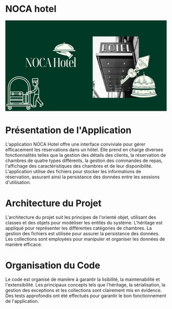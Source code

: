 # NOCA hotel

![logo](https://github.com/nzrdnolwenn/GestionHotel/blob/main/NOCA%20Ho%CC%82tel.jpg)

# Présentation de l'Application
L'application NOCA Hotel offre une interface conviviale pour gérer efficacement les réservations dans un hôtel. Elle prend en charge diverses fonctionnalités telles que la gestion des détails des clients, la réservation de chambres de quatre types différents, la gestion des commandes de repas, l'affichage des caractéristiques des chambres et de leur disponibilité. L'application utilise des fichiers pour stocker les informations de réservation, assurant ainsi la persistance des données entre les sessions d'utilisation.

# Architecture du Projet
L'architecture du projet suit les principes de l'orienté objet, utilisant des classes et des objets pour modéliser les entités du système. L'héritage est appliqué pour représenter les différentes catégories de chambres. La gestion des fichiers est utilisée pour assurer la persistance des données. Les collections sont employées pour manipuler et organiser les données de manière efficace.

# Organisation du Code
Le code est organisé de manière à garantir la lisibilité, la maintenabilité et l'extensibilité. Les principaux concepts tels que l'héritage, la sérialisation, la gestion des exceptions et les collections sont clairement mis en évidence. Des tests approfondis ont été effectués pour garantir le bon fonctionnement de l'application.
